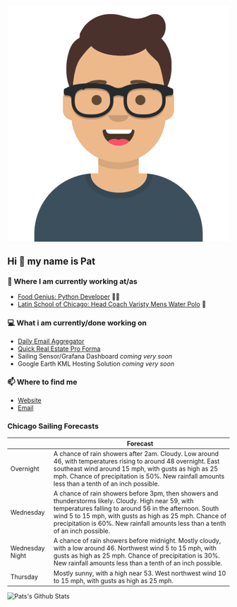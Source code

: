 [![Social banner for p-j-falconer](https://raw.githubusercontent.com/P-J-FALCONER/P-J-FALCONER/master/assets/avataaars.svg)](https://patfalconer.com/)
## Hi :wave: my name is Pat

### 💼 Where I am currently working at/as
- [Food Genius: Python Developer](https://getfoodgenius.com/) 🍔🐍
- [Latin School of Chicago: Head Coach Varisty Mens Water Polo](https://www.latinschool.org/) 🤽


### 💻 What i am currently/done working on
 - [Daily Email Aggregator](https://github.com/P-J-FALCONER/dott_daily_mail)
 - [Quick Real Estate Pro Forma](https://github.com/P-J-FALCONER/henry)
 - Sailing Sensor/Grafana Dashboard *coming very soon*
 - Google Earth KML Hosting Solution *coming very soon*

### 📫 Where to find me
 - [Website](https://patfalconer.com/)
 - [Email](mailto:patrick.j.falconer@gmail.com)


### Chicago Sailing Forecasts
|   | Forecast  |
|---|---|
| Overnight | A chance of rain showers after 2am. Cloudy. Low around 46, with temperatures rising to around 48 overnight. East southeast wind around 15 mph, with gusts as high as 25 mph. Chance of precipitation is 50%. New rainfall amounts less than a tenth of an inch possible. |
| Wednesday | A chance of rain showers before 3pm, then showers and thunderstorms likely. Cloudy. High near 59, with temperatures falling to around 56 in the afternoon. South wind 5 to 15 mph, with gusts as high as 25 mph. Chance of precipitation is 60%. New rainfall amounts less than a tenth of an inch possible. |
| Wednesday Night | A chance of rain showers before midnight. Mostly cloudy, with a low around 46. Northwest wind 5 to 15 mph, with gusts as high as 25 mph. Chance of precipitation is 30%. New rainfall amounts less than a tenth of an inch possible. |
| Thursday | Mostly sunny, with a high near 53. West northwest wind 10 to 15 mph, with gusts as high as 25 mph. |

![Pats's Github Stats](https://github-readme-stats.vercel.app/api?username=p-j-falconer&show_icons=true&theme=radical)
